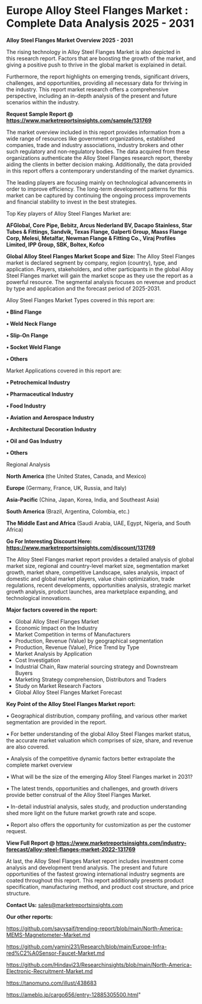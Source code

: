 # Europe Alloy Steel Flanges Market : Complete Data Analysis 2025 - 2031

<Strong> Alloy Steel Flanges Market Overview 2025 - 2031</strong>

The rising technology in Alloy Steel Flanges Market is also depicted in this research report. Factors that are boosting the growth of the market, and giving a positive push to thrive in the global market is explained in detail.

Furthermore, the report highlights on emerging trends, significant drivers, challenges, and opportunities, providing all necessary data for thriving in the industry. This report market research offers a comprehensive perspective, including an in-depth analysis of the present and future scenarios within the industry.

<strong>Request Sample Report @ <a href=https://www.marketreportsinsights.com/sample/131769>https://www.marketreportsinsights.com/sample/131769</a></strong>

The market overview included in this report provides information from a wide range of resources like government organizations, established companies, trade and industry associations, industry brokers and other such regulatory and non-regulatory bodies. The data acquired from these organizations authenticate the Alloy Steel Flanges research report, thereby aiding the clients in better decision making. Additionally, the data provided in this report offers a contemporary understanding of the market dynamics.

The leading players are focusing mainly on technological advancements in order to improve efficiency. The long-term development patterns for this market can be captured by continuing the ongoing process improvements and financial stability to invest in the best strategies.

Top Key players of Alloy Steel Flanges Market are:

<strong>AFGlobal, Core Pipe, Bebitz, Arcus Nederland BV, Dacapo Stainless, Star Tubes & Fittings, Sandvik, Texas Flange, Galperti Group, Maass Flange Corp, Melesi, Metalfar, Newman Flange & Fitting Co., Viraj Profiles Limited, IPP Group, SBK, Boltex, Kofco</strong>

<strong><b>Global Alloy Steel Flanges Market Scope and Size:</b></strong>
The Alloy Steel Flanges market is declared segment by company, region (country), type, and application. Players, stakeholders, and other participants in the global Alloy Steel Flanges market will gain the market scope as they use the report as a powerful resource. The segmental analysis focuses on revenue and product by type and application and the forecast period of 2025-2031.

Alloy Steel Flanges Market Types covered in this report are:

<strong>• Blind Flange

• Weld Neck Flange

• Slip-On Flange

• Socket Weld Flange

• Others</strong>

Market Applications covered in this report are:

<strong>• Petrochemical Industry

• Pharmaceutical Industry

• Food Industry

• Aviation and Aerospace Industry

• Architectural Decoration Industry

• Oil and Gas Industry

• Others</strong> 

Regional Analysis

<strong>North America</strong> (the United States, Canada, and Mexico)

<strong>Europe</strong> (Germany, France, UK, Russia, and Italy)

<strong>Asia-Pacific</strong> (China, Japan, Korea, India, and Southeast Asia)

<strong>South America</strong> (Brazil, Argentina, Colombia, etc.)

<strong>The Middle East and Africa</strong> (Saudi Arabia, UAE, Egypt, Nigeria, and South Africa)

<strong>Go For Interesting Discount Here: <a href=https://www.marketreportsinsights.com/discount/131769>https://www.marketreportsinsights.com/discount/131769</a></strong>

The Alloy Steel Flanges market report provides a detailed analysis of global market size, regional and country-level market size, segmentation market growth, market share, competitive Landscape, sales analysis, impact of domestic and global market players, value chain optimization, trade regulations, recent developments, opportunities analysis, strategic market growth analysis, product launches, area marketplace expanding, and technological innovations.

<strong><b>Major factors covered in the report:</b></strong>
<ul>
  <li>Global Alloy Steel Flanges Market </li>
  <li>Economic Impact on the Industry</li>
  <li>Market Competition in terms of Manufacturers</li>
  <li>Production, Revenue (Value) by geographical segmentation</li>
  <li>Production, Revenue (Value), Price Trend by Type</li>
  <li>Market Analysis by Application</li>
  <li>Cost Investigation</li>
  <li>Industrial Chain, Raw material sourcing strategy and Downstream Buyers</li>
  <li>Marketing Strategy comprehension, Distributors and Traders</li>
  <li>Study on Market Research Factors</li>
  <li>Global Alloy Steel Flanges Market Forecast</li>
</ul>

<strong><b>Key Point of the Alloy Steel Flanges Market report:</b></strong>

• Geographical distribution, company profiling, and various other market segmentation are provided in the report.

• For better understanding of the global Alloy Steel Flanges market status, the accurate market valuation which comprises of size, share, and revenue are also covered.

• Analysis of the competitive dynamic factors better extrapolate the complete market overview

• What will be the size of the emerging Alloy Steel Flanges market in 2031?

• The latest trends, opportunities and challenges, and growth drivers provide better construal of the Alloy Steel Flanges Market.

• In-detail industrial analysis, sales study, and production understanding shed more light on the future market growth rate and scope.

• Report also offers the opportunity for customization as per the customer request.

<strong><b>View Full Report @ <a href=https://www.marketreportsinsights.com/industry-forecast/alloy-steel-flanges-market-2022-131769>https://www.marketreportsinsights.com/industry-forecast/alloy-steel-flanges-market-2022-131769</a></b></strong>


At last, the Alloy Steel Flanges Market report includes investment come analysis and development trend analysis. The present and future opportunities of the fastest growing international industry segments are coated throughout this report. This report additionally presents product specification, manufacturing method, and product cost structure, and price structure.

<strong>Contact Us:</strong>
sales@marketreportsinsights.com

<strong>Our other reports:</strong>

<a href=https://github.com/sayysaif/trending-report/blob/main/North-America-MEMS-Magnetometer-Market.md>https://github.com/sayysaif/trending-report/blob/main/North-America-MEMS-Magnetometer-Market.md</a>

<a href=https://github.com/yamini231/Research/blob/main/Europe-Infra-red%C2%A0Sensor-Faucet-Market.md>https://github.com/yamini231/Research/blob/main/Europe-Infra-red%C2%A0Sensor-Faucet-Market.md</a>

<a href=https://github.com/Hindavi23/Researchinsights/blob/main/North-America-Electronic-Recruitment-Market.md>https://github.com/Hindavi23/Researchinsights/blob/main/North-America-Electronic-Recruitment-Market.md</a>

<a href=https://tanomuno.com/illust/438683>https://tanomuno.com/illust/438683</a>

<a href=https://ameblo.jp/cargo656/entry-12885305500.html>https://ameblo.jp/cargo656/entry-12885305500.html</a>"
